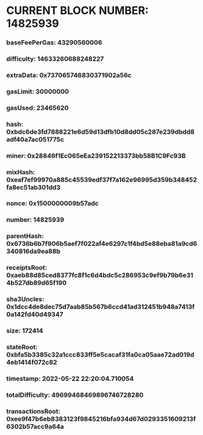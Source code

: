 # CURRENT BLOCK NUMBER: 14825939

### baseFeePerGas: 43290560006
### difficulty: 14633260688248227
### extraData: 0x737065746830371902a56c
### gasLimit: 30000000
### gasUsed: 23465620
### hash: 0xbdc6de3fd7888221e6d59d13dfb10d8dd05c287e239dbdd8adf40a7ac051775c
### miner: 0x28846f1Ec065eEa239152213373bb58B1C9Fc93B
### mixHash: 0xeaf7ef99970a885c45539edf37f7a162e96995d359b348452fa8ec51ab301dd3
### nonce: 0x1500000009b57adc
### number: 14825939
### parentHash: 0x6736b6b7f906b5aef7f022af4e6297c1f4bd5e88eba81a9cd6340816da9ea88b
### receiptsRoot: 0xaeb88d85ced8377fc8f1c6d4bdc5c286953c9ef9b79b6e314b527db89d65f190
### sha3Uncles: 0x1dcc4de8dec75d7aab85b567b6ccd41ad312451b948a7413f0a142fd40d49347
### size: 172414
### stateRoot: 0xbfa5b3385c32a1ccc833ff5e5cacaf31fa0ca05aae72ad019d4eb1414f072c82
### timestamp: 2022-05-22 22:20:04.710054
### totalDifficulty: 49699468469896746728280
### transactionsRoot: 0xee9f47b6eb8383123f9845216bfa934d67d0293351609213f6302b57acc9a64a
